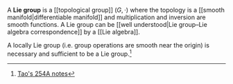 A **Lie group** is a [[topological group]] $(G, \cdot)$ where the topology is a [[smooth manifold|differentiable manifold]] and multiplication and inversion are smooth functions. A Lie group can be [[well understood|Lie group–Lie algebra correspondence]] by a [[Lie algebra]].

A locally Lie group (i.e. group operations are smooth near the origin) is necessary and sufficient to be a Lie group.[^tao]

[^tao]: [Tao's 254A notes](https://terrytao.wordpress.com/2011/09/01/254a-notes-1-lie-groups-lie-algebras-and-the-baker-campbell-hausdorff-formula/)
